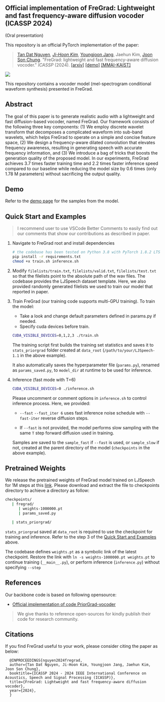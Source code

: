 ## Official implementation of  __FreGrad: Lightweight and fast frequency-aware diffusion vocoder (ICASSP 2024)__
(Oral presentation)

This repository is an official PyTorch implementation of the paper:

> [Tan Dat Nguyen](https://signofthefour.github.io/)*, [Ji-Hoon Kim](https://sites.google.com/view/jhoonkim/)*, [Youngjoon Jang](https://art-jang.github.io/), Jaehun Kim, [Joon Son Chung](https://mmai.io/joon/). "FreGrad: lightweight and fast frequency-aware diffusion vocoder." _ICASSP_ (2024).
>[[arxiv]](https://arxiv.org/abs/2401.10032)
>[[demo]](https://mm.kaist.ac.kr/projects/FreGrad)
>[[MMAI-KAIST]](https://mm.kaist.ac.kr/)

![](./pics/fregrad.gif)

This repository contains a vocoder model (mel-spectrogram conditional waveform synthesis) presented in FreGrad.

## Abstract
The goal of this paper is to generate realistic audio with a lightweight and fast diffusion-based vocoder, named FreGrad. Our framework consists of the following three key components: (1) We employ discrete wavelet transform that decomposes a complicated waveform into sub-band wavelets, which helps FreGrad to operate on a simple and concise feature space, (2) We design a frequency-aware dilated convolution that elevates frequency awareness, resulting in generating speech with accurate frequency information, and (3) We introduce a bag of tricks that boosts the generation quality of the proposed model. In our experiments, FreGrad achieves $3.7$ times faster training time and $2.2$ times faster inference speed compared to our baseline while reducing the model size by $0.6$ times (only $1.78$ M parameters) without sacrificing the output quality.

## Demo

Refer to the [demo page](https://mm.kaist.ac.kr/projects/FreGrad) for the samples from the model.

## Quick Start and Examples

> I recommend user to use VSCode Better Comments to easily find out our comments that show our contributions as described in paper.

1. Navigate to FreGrad root and install dependencies
   ```bash
   # the codebase has been tested on Python 3.8 with PyTorch 1.8.2 LTS and 1.10.2 conda binaries
   pip install -r requirements.txt
   chmod +x train.sh inference.sh
   ```

2. Modify `filelists/train.txt`, `filelists/valid.txt`, `filelists/test.txt` so that the filelists point to the absolute path of the wav files. The codebase provides the LJSpeech dataset template. Here, we also provided randomly generated filelists we used to train our model that reported in paper.

3. Train FreGrad (our training code supports multi-GPU training). To train the model:
   -  Take a look and change default parameters defined in params.py if needed.
   - Specify cuda devices before train.

   ```bash
   CUDA_VISIBLE_DEVICES=0,1,2,3 ./train.sh
   ```
   The training script first builds the training set statistics and saves it to `stats_priorgrad` folder created at `data_root` (`/path/to/your/LJSpeech-1.1` in the above example).

   It also automatically saves the hyperparameter file (`params.py`), renamed as `params_saved.py`, to `model_dir` at runtime to be used for inference.

4. Inference (fast mode with T=6)
   ```bash
   CUDA_VISIBLE_DEVICES=0 ./inference.sh
   ```
   Please uncomment or comment options in `inference.sh` to control inference process. Here, we provided:
      - `--fast` `--fast_iter 6` uses fast inference noise schedule with `--fast-iter` reverse diffusion steps.
   
      - If `--fast` is not provided, the model performs slow sampling with the same `T` step forward diffusion used in training.

   Samples are saved to the `sample_fast` if `--fast` is used, or `sample_slow` if not, created at the parent directory of the model (`checkpoints` in the above example). 

## Pretrained Weights
We release the pretrained weights of FreGrad model trained on LJSpeech for 1M steps at this [link](https://drive.google.com/drive/folders/1sOLFglnoGsUusSl5rBr_K7m82Y4RVBK9?usp=sharing). Please download and extract the file to checkpoints directory to achieve a directory as follow: 
```bash
checkpoints/
   | fregrad/
      | weights-1000000.pt
      | params_saved.py

   | stats_priorgrad/
```

`stats_priorgrad` saved at `data_root` is required to use the checkpoint for training and inference. Refer to the step 3 of the [Quick Start and Examples](#quick-start-and-examples) above.


The codebase defines `weights.pt` as a symbolic link of the latest checkpoint.
Restore the link with `ln -s weights-1000000.pt weights.pt` to continue training (`__main__.py`), or perform inference (`inference.py`) without specifying `--step`

## References
Our backbone code is based on following opensource:
- [Official implementation of code PriorGrad-vocoder](https://github.com/microsoft/NeuralSpeech/tree/master/PriorGrad-vocoder)

> We give thanks to reference open-sources for kindly publish their code for research community.

## Citations
If you find FreGrad useful to your work, please consider citing the paper as below:

      @INPROCEEDINGS{nguyen2024fregrad,
      author={Tan Dat Nguyen, Ji-Hoon Kim, Youngjoon Jang, Jaehun Kim, Joon Son Chung},
      booktitle={ICASSP 2024 - 2024 IEEE International Conference on Acoustics, Speech and Signal Processing (ICASSP)}, 
      title={FreGrad: Lightweight and fast frequency-aware diffusion vocoder}, 
      year={2024},
      }

